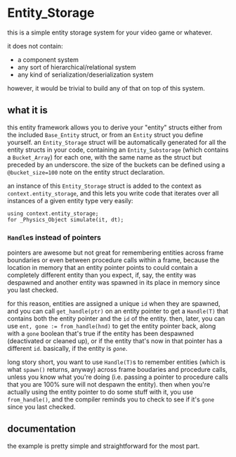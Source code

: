 Entity_Storage
==============

this is a simple entity storage system for your video game or whatever.

it does not contain:

 - a component system
 - any sort of hierarchical/relational system
 - any kind of serialization/deserialization system

however, it would be trivial to build any of that on top of this system.


what it is
----------

this entity framework allows you to derive your "entity" structs either from the
included `Base_Entity` struct, or from an `Entity` struct you define yourself.
an `Entity_Storage` struct will be automatically generated for all the entity
structs in your code, containing an `Entity_Substorage` (which contains a
`Bucket_Array`) for each one, with the same name as the struct but preceded by
an underscore. the size of the buckets can be defined using a `@bucket_size=100`
note on the entity struct declaration.

an instance of this `Entity_Storage` struct is added to the context as
`context.entity_storage`, and this lets you write code that iterates over all
instances of a given entity type very easily:

```
using context.entity_storage;
for _Physics_Object simulate(it, dt);
```

### `Handle`s instead of pointers

pointers are awesome but not great for remembering entities across frame
boundaries or even between procedure calls within a frame, because the location
in memory that an entity pointer points to could contain a completely different
entity than you expect, if, say, the entity was despawned and another entity was
spawned in its place in memory since you last checked.

for this reason, entities are assigned a unique `id` when they are spawned, and
you can call `get_handle(ptr)` on an entity pointer to get a `Handle(T)` that
contains both the entity pointer and the `id` of the entity. then, later, you
can use `ent, gone := from_handle(hnd)` to get the entity pointer back, along
with a `gone` boolean that's true if the entity has been despawned (deactivated
or cleaned up), or if the entity that's now in that pointer has a different
`id`. basically, if the entity is *`gone`*.

long story short, you want to use `Handle(T)`s to remember entities (which is
what `spawn()` returns, anyway) across frame boudaries and procedure calls,
unless you know what you're doing (i.e. passing a pointer to procedure calls
that you are 100% sure will not despawn the entity). then when you're actually
using the entity pointer to do some stuff with it, you use `from_handle()`, and
the compiler reminds you to check to see if it's `gone` since you last checked.


documentation
-------------

the example is pretty simple and straightforward for the most part.
